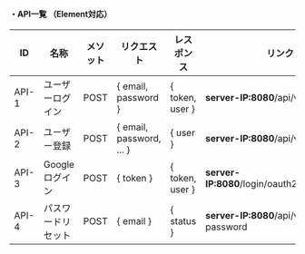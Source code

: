#### ・API一覧 （Element対応）

| ID    | 名称         | メソット | リクエスト                    | レスポンス           | リンク                                         | 参考 |
|-------|------------|------|--------------------------|-----------------|---------------------------------------------|----|
| API-1 | ユーザーログイン   | POST | { email, password }      | { token, user } | **server-IP:8080**/api/v1/login             | -  |
| API-2 | ユーザー登録     | POST | { email, password, ... } | { user }        | **server-IP:8080**/api/v1/signup            | -  |
| API-3 | Googleログイン | POST | { token }                | { token, user } | **server-IP:8080**/login/oauth2/code/google | -  |
| API-4 | パスワードリセット  | POST | { email }                | { status }      | **server-IP:8080**/api/v1/forgot-password   | -  |